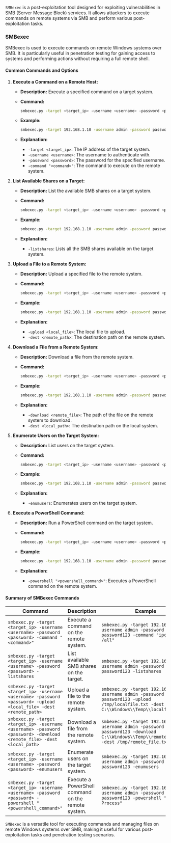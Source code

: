 `SMBexec` is a post-exploitation tool designed for exploiting vulnerabilities in SMB (Server Message Block) services. It allows attackers to execute commands on remote systems via SMB and perform various post-exploitation tasks.

### **SMBexec**

SMBexec is used to execute commands on remote Windows systems over SMB. It is particularly useful in penetration testing for gaining access to systems and performing actions without requiring a full remote shell.

#### **Common Commands and Options**

1. **Execute a Command on a Remote Host:**
   - **Description:** Execute a specified command on a target system.
   - **Command:**
     ```bash
     smbexec.py -target <target_ip> -username <username> -password <password> -command "<command>"
     ```
   - **Example:**
     ```bash
     smbexec.py -target 192.168.1.10 -username admin -password password123 -command "ipconfig /all"
     ```

   - **Explanation:**
     - `-target <target_ip>`: The IP address of the target system.
     - `-username <username>`: The username to authenticate with.
     - `-password <password>`: The password for the specified username.
     - `-command "<command>"`: The command to execute on the remote system.

2. **List Available Shares on a Target:**
   - **Description:** List the available SMB shares on a target system.
   - **Command:**
     ```bash
     smbexec.py -target <target_ip> -username <username> -password <password> -listshares
     ```
   - **Example:**
     ```bash
     smbexec.py -target 192.168.1.10 -username admin -password password123 -listshares
     ```

   - **Explanation:**
     - `-listshares`: Lists all the SMB shares available on the target system.

3. **Upload a File to a Remote System:**
   - **Description:** Upload a specified file to the remote system.
   - **Command:**
     ```bash
     smbexec.py -target <target_ip> -username <username> -password <password> -upload <local_file> -dest <remote_path>
     ```
   - **Example:**
     ```bash
     smbexec.py -target 192.168.1.10 -username admin -password password123 -upload /tmp/localfile.txt -dest C:\\Windows\\Temp\\localfile.txt
     ```

   - **Explanation:**
     - `-upload <local_file>`: The local file to upload.
     - `-dest <remote_path>`: The destination path on the remote system.

4. **Download a File from a Remote System:**
   - **Description:** Download a file from the remote system.
   - **Command:**
     ```bash
     smbexec.py -target <target_ip> -username <username> -password <password> -download <remote_file> -dest <local_path>
     ```
   - **Example:**
     ```bash
     smbexec.py -target 192.168.1.10 -username admin -password password123 -download C:\\Windows\\Temp\\remote_file.txt -dest /tmp/remote_file.txt
     ```

   - **Explanation:**
     - `-download <remote_file>`: The path of the file on the remote system to download.
     - `-dest <local_path>`: The destination path on the local system.

5. **Enumerate Users on the Target System:**
   - **Description:** List users on the target system.
   - **Command:**
     ```bash
     smbexec.py -target <target_ip> -username <username> -password <password> -enumusers
     ```
   - **Example:**
     ```bash
     smbexec.py -target 192.168.1.10 -username admin -password password123 -enumusers
     ```

   - **Explanation:**
     - `-enumusers`: Enumerates users on the target system.

6. **Execute a PowerShell Command:**
   - **Description:** Run a PowerShell command on the target system.
   - **Command:**
     ```bash
     smbexec.py -target <target_ip> -username <username> -password <password> -powershell "<powershell_command>"
     ```
   - **Example:**
     ```bash
     smbexec.py -target 192.168.1.10 -username admin -password password123 -powershell "Get-Process"
     ```

   - **Explanation:**
     - `-powershell "<powershell_command>"`: Executes a PowerShell command on the remote system.

#### **Summary of SMBexec Commands**

| **Command**                                         | **Description**                                           | **Example**                                                                                              |
|-----------------------------------------------------|-----------------------------------------------------------|----------------------------------------------------------------------------------------------------------|
| `smbexec.py -target <target_ip> -username <username> -password <password> -command "<command>"` | Execute a command on the remote system.                  | `smbexec.py -target 192.168.1.10 -username admin -password password123 -command "ipconfig /all"`         |
| `smbexec.py -target <target_ip> -username <username> -password <password> -listshares` | List available SMB shares on the target.                 | `smbexec.py -target 192.168.1.10 -username admin -password password123 -listshares`                      |
| `smbexec.py -target <target_ip> -username <username> -password <password> -upload <local_file> -dest <remote_path>` | Upload a file to the remote system.                       | `smbexec.py -target 192.168.1.10 -username admin -password password123 -upload /tmp/localfile.txt -dest C:\\Windows\\Temp\\localfile.txt` |
| `smbexec.py -target <target_ip> -username <username> -password <password> -download <remote_file> -dest <local_path>` | Download a file from the remote system.                  | `smbexec.py -target 192.168.1.10 -username admin -password password123 -download C:\\Windows\\Temp\\remote_file.txt -dest /tmp/remote_file.txt` |
| `smbexec.py -target <target_ip> -username <username> -password <password> -enumusers` | Enumerate users on the target system.                    | `smbexec.py -target 192.168.1.10 -username admin -password password123 -enumusers`                      |
| `smbexec.py -target <target_ip> -username <username> -password <password> -powershell "<powershell_command>"` | Execute a PowerShell command on the remote system.       | `smbexec.py -target 192.168.1.10 -username admin -password password123 -powershell "Get-Process"`        |

`SMBexec` is a versatile tool for executing commands and managing files on remote Windows systems over SMB, making it useful for various post-exploitation tasks and penetration testing scenarios.